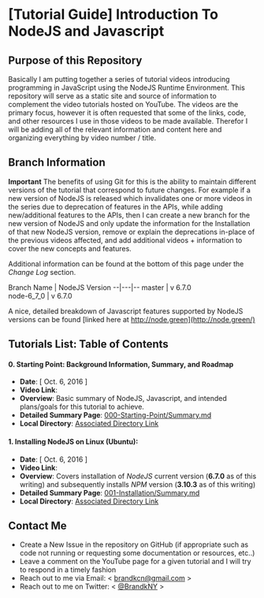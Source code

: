 # [Tutorial Guide] Introduction To NodeJS and Javascript

## Purpose of this Repository

Basically I am putting together a series of tutorial videos introducing programming in JavaScript using the NodeJS Runtime Environment. This repository will serve as a static site and source of information to complement the video tutorials hosted on YouTube. The videos are the primary focus, however it is often requested that some of the links, code, and other resources I use in those videos to be made available. Therefor I will be adding all of the relevant information and content here and organizing everything by video number / title.

## Branch Information
**Important** The benefits of using Git for this is the ability to maintain different versions of the tutorial that correspond to future changes. For example if a new version of NodeJS is released which invalidates one or more videos in the series due to deprecation of features in the APIs, while adding new/additional features to the APIs, then I can create a new branch for the new version of NodeJS and only update the information for the Installation of that new NodeJS version, remove or explain the deprecations in-place of the previous videos affected, and add additional videos + information to cover the new concepts and features.

Additional information can be found at the bottom of this page under the *Change Log* section.

Branch Name | NodeJS Version
--|---|--
master  | v 6.7.0  
node-6_7_0  | v 6.7.0  

A nice, detailed breakdown of Javascript features supported by NodeJS versions can be found [linked here at http://node.green](http://node.green/)

## Tutorials List: Table of Contents

#### 0. Starting Point: Background Information, Summary, and Roadmap
- **Date**: [ Oct. 6, 2016 ]
- **Video Link**:
- **Overview**: Basic summary of NodeJS, Javascript, and intended plans/goals for this tutorial to achieve.
- **Detailed Summary Page**:  [000-Starting-Point/Summary.md](./000-Starting-Point/README.md)
- **Local Directory**: [Associated Directory Link](./000-Starting-Point/)

#### 1. Installing NodeJS on Linux (Ubuntu):
- **Date**: [ Oct. 6, 2016 ]
- **Video Link**:
- **Overview**: Covers installation of *NodeJS* current version (**6.7.0** as of this writing) and subsequently installs *NPM* version (**3.10.3** as of this writing)
- **Detailed Summary Page**:  [001-Installation/Summary.md](./001-Installation/README.md)
- **Local Directory**: [Associated Directory Link](./001-Installation/)


## Contact Me

- Create a New Issue in the repository on GitHub (if appropriate such as code not running or requesting some documentation or resources, etc..)
- Leave a comment on the YouTube page for a given tutorial and I will try to respond in a timely fashion
- Reach out to me via Email: < brandkcn@gmail.com >
- Reach out to me on Twitter: < [@BrandkNY](https://twitter.com/BrandkNY) >

